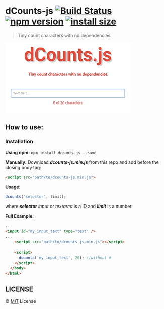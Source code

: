 # dCounts-js [![Build Status](https://travis-ci.org/detalhar/dcounts-js.svg?branch=master)](https://travis-ci.org/detalhar/dcounts-js) [![npm version](https://img.shields.io/npm/v/dcounts-js.svg)](https://www.npmjs.com/package/dcounts-js) [![install size](https://packagephobia.now.sh/badge?p=dcounts-js)](https://packagephobia.now.sh/result?p=dcounts-js)
> Tiny count characters with no dependencies


![Example](sample.gif)

## How to use:

### Installation

**Using npm:**
`npm install dcounts-js --save`

**Manually:** Download **_dcounts-js.min.js_** from this repo and add before the closing body tag:

```html
<script src="path/to/dcounts-js.min.js">
```
**Usage:**

```js
dcounts('selector', limit);
```
where **_selector_** _input_ or _textarea_ is a ID and _**limit**_ is a number.

**Full Example:**

```html
...
<input id="my_input_text" type="text" />
...
    <script src="path/to/dcounts-js.min.js"></script>

    <script>
      dcounts('my_input_text', 20); //without #
    </script>
  </body>
</html>
```

## LICENSE

&copy; [MIT](LICENSE) License
